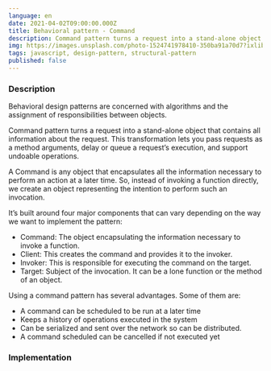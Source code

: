 ```yaml
---
language: en
date: 2021-04-02T09:00:00.000Z
title: Behavioral pattern - Command
description: Command pattern turns a request into a stand-alone object that contains all information about the request. This transformation lets you pass requests as a method arguments, delay or queue a request’s execution, and support undoable operations.
img: https://images.unsplash.com/photo-1524741978410-350ba91a70d7?ixlib=rb-1.2.1&ixid=MXwxMjA3fDB8MHxzZWFyY2h8MXx8Y29tbWFuZHxlbnwwfHwwfA%3D%3D&auto=format&fit=crop&w=900&q=60
tags: javascript, design-pattern, structural-pattern
published: false
---
```


### Description

Behavioral design patterns are concerned with algorithms and the assignment of responsibilities between objects.

Command pattern turns a request into a stand-alone object that contains all information about the request. This transformation lets you pass requests as a method arguments, delay or queue a request’s execution, and support undoable operations.

A Command is any object that encapsulates all the information necessary to perform an action at a later time. So, instead of invoking a function directly, we create an object representing the intention to perform such an invocation.

It’s built around four major components that can vary depending on the way we want to implement the pattern:

- Command: The object encapsulating the information necessary to invoke a function.
- Client: This creates the command and provides it to the invoker.
- Invoker: This is responsible for executing the command on the target.
- Target: Subject of the invocation. It can be a lone function or the method of an object.

Using a command pattern has several advantages. Some of them are:

- A command can be scheduled to be run at a later time
- Keeps a history of operations executed in the system
- Can be serialized and sent over the network so can be distributed.
- A command scheduled can be cancelled if not executed yet

### Implementation
